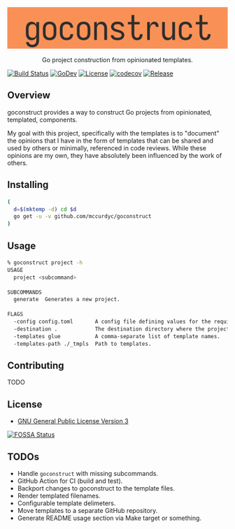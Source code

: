 <div align="center">
  <img src="./docs/imgs/logo.png"><br>
  <p align="center">Go project construction from opinionated templates.</p>
</div>

[![Build Status][build-badge]][build-url]
[![GoDev][godev-badge]][godev-url]
[![License][license-badge]][license-url]
[![codecov][codecov-badge]][codecov-url]
[![Release][release-badge]][release-url]

[build-badge]: https://github.com/mccurdyc/goconstruct/workflows/build-test/badge.svg
[build-url]: https://github.com/mccurdyc/goconstruct/actions
[godev-badge]: https://pkg.go.dev/badge/github.com/mccurdyc/goconstruct
[godev-url]: https://pkg.go.dev/github.com/mccurdyc/goconstruct?tab=overview
[license-badge]: https://img.shields.io/github/license/mccurdyc/goconstruct
[license-url]: LICENSE
[codecov-badge]: https://codecov.io/gh/mccurdyc/goconstruct/branch/master/graph/badge.svg
[codecov-url]: https://codecov.io/gh/mccurdyc/goconstruct
[release-badge]: https://img.shields.io/github/release/mccurdyc/goconstruct.svg
[release-url]: https://github.com/mccurdyc/goconstruct/releases/latest

## Overview

goconstruct provides a way to construct Go projects from opinionated, templated,
components.

My goal with this project, specifically with the templates is to "document"
the opinions that I have in the form of templates that can be shared and used by
others or minimally, referenced in code reviews. While these opinions are my own,
they have absolutely been influenced by the work of others.

## Installing

```sh
(
  d=$(mktemp -d) cd $d
  go get -u -v github.com/mccurdyc/goconstruct
)
```

## Usage

```sh
% goconstruct project -h
USAGE
  project <subcommand>

SUBCOMMANDS
  generate  Generates a new project.

FLAGS
  -config config.toml       A config file defining values for the required variables for all templates used.
  -destination .            The destination directory where the project should be created.
  -templates glue           A comma-separate list of template names.
  -templates-path ./_tmpls  Path to templates.
```

## Contributing

TODO

## License

+ [GNU General Public License Version 3](./LICENSE)

[![FOSSA Status](https://app.fossa.io/api/projects/git%2Bgithub.com%2Fmccurdyc%2Fgoconstruct.svg?type=large)](https://app.fossa.io/projects/git%2Bgithub.com%2Fmccurdyc%2Fgoconstruct?ref=badge_large)

## TODOs

- Handle `goconstruct` with missing subcommands.
- GitHub Action for CI (build and test).
- Backport changes to goconstruct to the template files.
- Render templated filenames.
- Configurable template delimeters.
- Move templates to a separate GitHub repository.
- Generate README usage section via Make target or something.
